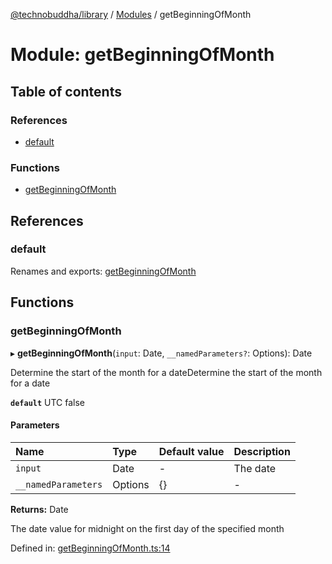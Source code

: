 [@technobuddha/library](../..) / [Modules](../Modules.md) / getBeginningOfMonth

# Module: getBeginningOfMonth

## Table of contents

### References

- [default](getbeginningofmonth.md#default)

### Functions

- [getBeginningOfMonth](getbeginningofmonth.md#getbeginningofmonth)

## References

### default

Renames and exports: [getBeginningOfMonth](getbeginningofmonth.md#getbeginningofmonth)

## Functions

### getBeginningOfMonth

▸ **getBeginningOfMonth**(`input`: Date, `__namedParameters?`: Options): Date

Determine the start of the month for a dateDetermine the start of the month for a date

**`default`** UTC false

#### Parameters

| Name | Type | Default value | Description |
| :------ | :------ | :------ | :------ |
| `input` | Date | - | The date |
| `__namedParameters` | Options | {} | - |

**Returns:** Date

The date value for midnight on the first day of the specified month

Defined in: [getBeginningOfMonth.ts:14](../../src/getBeginningOfMonth.ts#L14)
